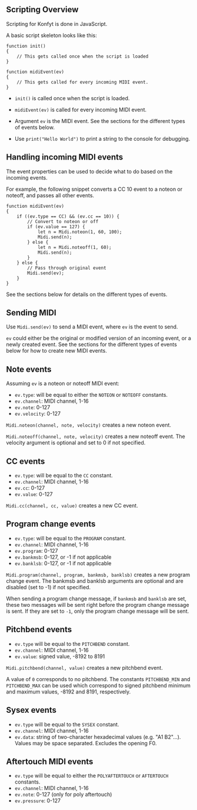 ## Scripting Overview

Scripting for Konfyt is done in JavaScript.

A basic script skeleton looks like this:
```
function init()
{
    // This gets called once when the script is loaded
}

function midiEvent(ev)
{
    // This gets called for every incoming MIDI event.
}
```

- `init()` is called once when the script is loaded.

- `midiEvent(ev)` is called for every incoming MIDI event.

- Argument `ev` is the MIDI event. See the sections for the different types of
  events below.

- Use `print("Hello World")` to print a string to the console for debugging.

## Handling incoming MIDI events

The event properties can be used to decide what to do based on the incoming
events.

For example, the following snippet converts a CC 10 event to a noteon or noteoff,
and passes all other events.

```
function midiEvent(ev)
{
    if ((ev.type == CC) && (ev.cc == 10)) {
        // Convert to noteon or off
        if (ev.value == 127) {
            let n = Midi.noteon(1, 60, 100);
            Midi.send(n);
        } else {
            let n = Midi.noteoff(1, 60);
            Midi.send(n);
        }
    } else {
        // Pass through original event
        Midi.send(ev);
    }
}
```

See the sections below for details on the different types of events.

## Sending MIDI

Use `Midi.send(ev)` to send a MIDI event, where `ev` is the event to send.

`ev` could either be the original or modified version of an incoming event,
or a newly created event. See the sections for the different types of events
below for how to create new MIDI events.

## Note events

Assuming `ev` is a noteon or noteoff MIDI event:

- `ev.type`: will be equal to either the `NOTEON` or `NOTEOFF` constants.
- `ev.channel`: MIDI channel, 1-16
- `ev.note`: 0-127
- `ev.velocity`: 0-127

`Midi.noteon(channel, note, velocity)` creates a new noteon event.

`Midi.noteoff(channel, note, velocity)` creates a new noteoff event.
The velocity argument is optional and set to 0 if not specified.

## CC events

- `ev.type`: will be equal to the `CC` constant.
- `ev.channel`: MIDI channel, 1-16
- `ev.cc`: 0-127
- `ev.value`: 0-127

`Midi.cc(channel, cc, value)` creates a new CC event.

## Program change events

- `ev.type`: will be equal to the `PROGRAM` constant.
- `ev.channel`: MIDI channel, 1-16
- `ev.program`: 0-127
- `ev.bankmsb`: 0-127, or -1 if not applicable
- `ev.banklsb`: 0-127, or -1 if not applicable

`Midi.program(channel, program, bankmsb, banklsb)` creates a new program change event.
The bankmsb and banklsb arguments are optional and are disabled (set to -1)
if not specified.

When sending a program change message, if `bankmsb` and `banklsb` are set,
these two messages will be sent right before the program change message is sent.
If they are set to `-1`, only the program change message will be sent.

## Pitchbend events

- `ev.type` will be equal to the `PITCHBEND` constant.
- `ev.channel`: MIDI channel, 1-16
- `ev.value`: signed value, -8192 to 8191

`Midi.pitchbend(channel, value)` creates a new pitchbend event.

A value of `0` corresponds to no pitchbend. The constants `PITCHBEND_MIN` and
`PITCHBEND_MAX` can be used which correspond to signed pitchbend minimum and
maximum values, -8192 and 8191, respectively.

## Sysex events

- `ev.type` will be equal to the `SYSEX` constant.
- `ev.channel`: MIDI channel, 1-16
- `ev.data`: string of two-character hexadecimal values (e.g. "A1 B2"...).
  Values may be space separated. Excludes the opening F0.

## Aftertouch MIDI events

- `ev.type` will be equal to either the `POLYAFTERTOUCH` or `AFTERTOUCH` constants.
- `ev.channel`: MIDI channel, 1-16
- `ev.note`: 0-127 (only for poly aftertouch)
- `ev.pressure`: 0-127

